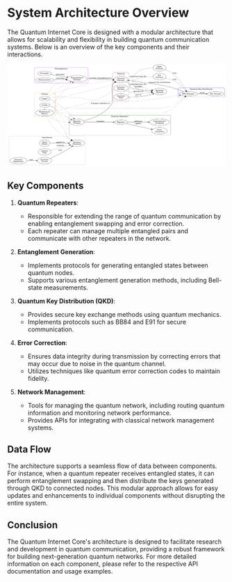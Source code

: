 # System Architecture Overview

The Quantum Internet Core is designed with a modular architecture that allows for scalability and flexibility in building quantum communication systems. Below is an overview of the key components and their interactions.

![Quantum Internet Diagram](quantum-internet.jpeg) 

## Key Components

1. **Quantum Repeaters**: 
   - Responsible for extending the range of quantum communication by enabling entanglement swapping and error correction.
   - Each repeater can manage multiple entangled pairs and communicate with other repeaters in the network.

2. **Entanglement Generation**:
   - Implements protocols for generating entangled states between quantum nodes.
   - Supports various entanglement generation methods, including Bell-state measurements.

3. **Quantum Key Distribution (QKD)**:
   - Provides secure key exchange methods using quantum mechanics.
   - Implements protocols such as BB84 and E91 for secure communication.

4. **Error Correction**:
   - Ensures data integrity during transmission by correcting errors that may occur due to noise in the quantum channel.
   - Utilizes techniques like quantum error correction codes to maintain fidelity.

5. **Network Management**:
   - Tools for managing the quantum network, including routing quantum information and monitoring network performance.
   - Provides APIs for integrating with classical network management systems.

## Data Flow

The architecture supports a seamless flow of data between components. For instance, when a quantum repeater receives entangled states, it can perform entanglement swapping and then distribute the keys generated through QKD to connected nodes. This modular approach allows for easy updates and enhancements to individual components without disrupting the entire system.

## Conclusion

The Quantum Internet Core's architecture is designed to facilitate research and development in quantum communication, providing a robust framework for building next-generation quantum networks. For more detailed information on each component, please refer to the respective API documentation and usage examples.

